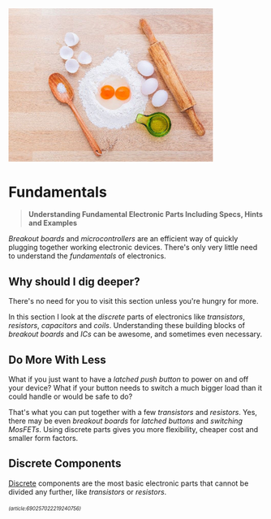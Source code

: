 ﻿<img src="/assets/images/baking.jpg" width="80%" height="80%" />
 
# Fundamentals

> **Understanding Fundamental Electronic Parts Including Specs, Hints and Examples**

*Breakout boards* and *microcontrollers* are an efficient way of quickly plugging together working electronic devices. There's only very little need to understand the *fundamentals* of electronics.

## Why should I dig deeper?

There's no need for you to visit this section unless you're hungry for more.

In this section I look at the *discrete* parts of electronics like *transistors*, *resistors*, *capacitors* and *coils*. Understanding these building blocks of *breakout boards* and *ICs* can be awesome, and sometimes even necessary.

## Do More With Less

What if you just want to have a *latched push button* to power on and off your device? What if your button needs to switch a much bigger load than it could handle or would be safe to do?

That's what you can put together with a few *transistors* and *resistors*. Yes, there may be even *breakout boards* for *latched buttons* and *switching MosFETs*. Using discrete parts gives you more flexibility, cheaper cost and smaller form factors.

## Discrete Components

[Discrete](/Fundamentals/Discrete) components are the most basic electronic parts that cannot be divided any further, like *transistors* or *resistors*. 

<sup><sub>*(article:690257022219240756)*</sub></sup>
